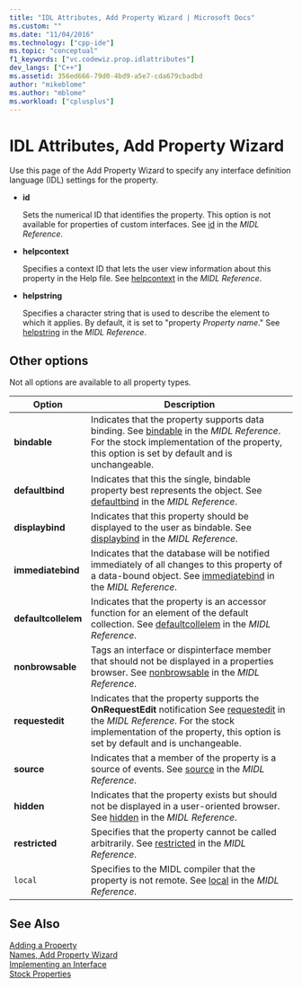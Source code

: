 ```yaml
---
title: "IDL Attributes, Add Property Wizard | Microsoft Docs"
ms.custom: ""
ms.date: "11/04/2016"
ms.technology: ["cpp-ide"]
ms.topic: "conceptual"
f1_keywords: ["vc.codewiz.prop.idlattributes"]
dev_langs: ["C++"]
ms.assetid: 356ed666-79d0-4bd9-a5e7-cda679cbadbd
author: "mikeblome"
ms.author: "mblome"
ms.workload: ["cplusplus"]
---
```

# IDL Attributes, Add Property Wizard

Use this page of the Add Property Wizard to specify any interface definition language (IDL) settings for the property.

- **id**

   Sets the numerical ID that identifies the property. This option is not available for properties of custom interfaces. See [id](/windows/desktop/Midl/id) in the *MIDL Reference*.

- **helpcontext**

   Specifies a context ID that lets the user view information about this property in the Help file. See [helpcontext](/windows/desktop/Midl/helpcontext) in the *MIDL Reference*.

- **helpstring**

   Specifies a character string that is used to describe the element to which it applies. By default, it is set to "property *Property name*." See [helpstring](/windows/desktop/Midl/helpstring) in the *MIDL Reference*.

## Other options

Not all options are available to all property types.

|Option|Description|
|------------|-----------------|
|**bindable**|Indicates that the property supports data binding. See [bindable](/windows/desktop/Midl/bindable) in the *MIDL Reference*. For the stock implementation of the property, this option is set by default and is unchangeable.|
|**defaultbind**|Indicates that this the single, bindable property best represents the object. See [defaultbind](/windows/desktop/Midl/defaultbind) in the *MIDL Reference*.|
|**displaybind**|Indicates that this property should be displayed to the user as bindable. See [displaybind](/windows/desktop/Midl/displaybind) in the *MIDL Reference*.|
|**immediatebind**|Indicates that the database will be notified immediately of all changes to this property of a data-bound object. See [immediatebind](/windows/desktop/Midl/immediatebind) in the *MIDL Reference*.|
|**defaultcollelem**|Indicates that the property is an accessor function for an element of the default collection. See [defaultcollelem](/windows/desktop/Midl/defaultcollelem) in the *MIDL Reference*.|
|**nonbrowsable**|Tags an interface or dispinterface member that should not be displayed in a properties browser. See [nonbrowsable](/windows/desktop/Midl/nonbrowsable) in the *MIDL Reference*.|
|**requestedit**|Indicates that the property supports the **OnRequestEdit** notification See [requestedit](/windows/desktop/Midl/requestedit) in the *MIDL Reference*. For the stock implementation of the property, this option is set by default and is unchangeable.|
|**source**|Indicates that a member of the property is a source of events. See [source](/windows/desktop/Midl/source) in the *MIDL Reference*.|
|**hidden**|Indicates that the property exists but should not be displayed in a user-oriented browser. See [hidden](/windows/desktop/Midl/hidden) in the *MIDL Reference*.|
|**restricted**|Specifies that the property cannot be called arbitrarily. See [restricted](/windows/desktop/Midl/restricted) in the *MIDL Reference*.|
|`local`|Specifies to the MIDL compiler that the property is not remote. See [local](/windows/desktop/Midl/local) in the *MIDL Reference*.|

## See Also

[Adding a Property](../ide/adding-a-property-visual-cpp.md)<br>
[Names, Add Property Wizard](../ide/names-add-property-wizard.md)<br>
[Implementing an Interface](../ide/implementing-an-interface-visual-cpp.md)<br>
[Stock Properties](../ide/stock-properties.md)